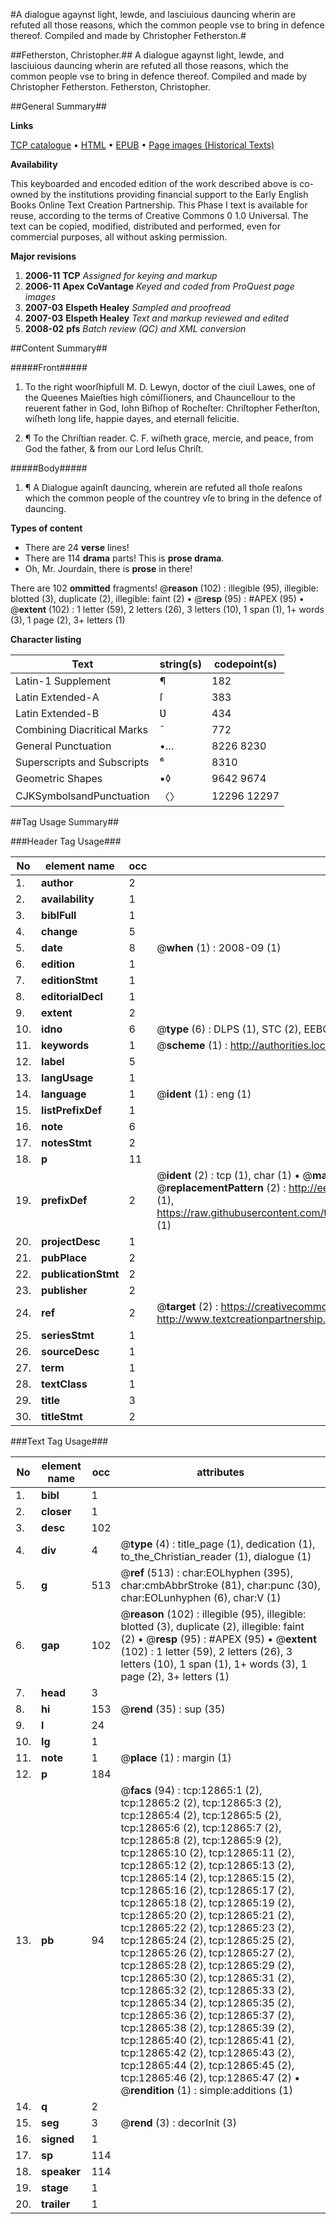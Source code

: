 #A dialogue agaynst light, lewde, and lasciuious dauncing wherin are refuted all those reasons, which the common people vse to bring in defence thereof. Compiled and made by Christopher Fetherston.#

##Fetherston, Christopher.##
A dialogue agaynst light, lewde, and lasciuious dauncing wherin are refuted all those reasons, which the common people vse to bring in defence thereof. Compiled and made by Christopher Fetherston.
Fetherston, Christopher.

##General Summary##

**Links**

[TCP catalogue](http://www.ota.ox.ac.uk/tcp/)  • 
[HTML](http://tei.it.ox.ac.uk/tcp/Texts-HTML/free/A00/A00703.html)  • 
[EPUB](http://tei.it.ox.ac.uk/tcp/Texts-EPUB/free/A00/A00703.epub) • 
[Page images (Historical Texts)](https://data.historicaltexts.jisc.ac.uk/view?pubId=eebo-99847804e&pageId=eebo-99847804e-12865-1)

**Availability**

This keyboarded and encoded edition of the
	       work described above is co-owned by the institutions
	       providing financial support to the Early English Books
	       Online Text Creation Partnership. This Phase I text is
	       available for reuse, according to the terms of Creative
	       Commons 0 1.0 Universal. The text can be copied,
	       modified, distributed and performed, even for
	       commercial purposes, all without asking permission.

**Major revisions**

1. __2006-11__ __TCP__ *Assigned for keying and markup*
1. __2006-11__ __Apex CoVantage__ *Keyed and coded from ProQuest page images*
1. __2007-03__ __Elspeth Healey__ *Sampled and proofread*
1. __2007-03__ __Elspeth Healey__ *Text and markup reviewed and edited*
1. __2008-02__ __pfs__ *Batch review (QC) and XML conversion*

##Content Summary##

#####Front#####

1. To the right woorſhipfull M. D. Lewyn, doctor of the ciuil Lawes, one of the Queenes Maieſties high cōmiſſioners, and Chauncellour to the reuerent father in God, Iohn Biſhop of Rocheſter: Chriſtopher Fetherſton, wiſheth long life, happie dayes, and eternall felicitie.

1. ¶ To the Chriſtian reader. C. F. wiſheth grace, mercie, and peace, from God the father, & from our Lord Ieſus Chriſt.

#####Body#####

1. ¶ A Dialogue againſt dauncing, wherein are refuted all thoſe reaſons which the common people of the countrey vſe to bring in the defence of dauncing.

**Types of content**

  * There are 24 **verse** lines!
  * There are 114 **drama** parts! This is **prose drama**.
  * Oh, Mr. Jourdain, there is **prose** in there!

There are 102 **ommitted** fragments! 
 @__reason__ (102) : illegible (95), illegible: blotted (3), duplicate (2), illegible: faint (2)  •  @__resp__ (95) : #APEX (95)  •  @__extent__ (102) : 1 letter (59), 2 letters (26), 3 letters (10), 1 span (1), 1+ words (3), 1 page (2), 3+ letters (1)

**Character listing**


|Text|string(s)|codepoint(s)|
|---|---|---|
|Latin-1 Supplement|¶|182|
|Latin Extended-A|ſ|383|
|Latin Extended-B|Ʋ|434|
|Combining             Diacritical Marks|̄|772|
|General Punctuation|•…|8226 8230|
|Superscripts             and Subscripts|⁶|8310|
|Geometric Shapes|▪◊|9642 9674|
|CJKSymbolsandPunctuation|〈〉|12296 12297|

##Tag Usage Summary##

###Header Tag Usage###

|No|element name|occ|attributes|
|---|---|---|---|
|1.|__author__|2||
|2.|__availability__|1||
|3.|__biblFull__|1||
|4.|__change__|5||
|5.|__date__|8| @__when__ (1) : 2008-09 (1)|
|6.|__edition__|1||
|7.|__editionStmt__|1||
|8.|__editorialDecl__|1||
|9.|__extent__|2||
|10.|__idno__|6| @__type__ (6) : DLPS (1), STC (2), EEBO-CITATION (1), PROQUEST (1), VID (1)|
|11.|__keywords__|1| @__scheme__ (1) : http://authorities.loc.gov/ (1)|
|12.|__label__|5||
|13.|__langUsage__|1||
|14.|__language__|1| @__ident__ (1) : eng (1)|
|15.|__listPrefixDef__|1||
|16.|__note__|6||
|17.|__notesStmt__|2||
|18.|__p__|11||
|19.|__prefixDef__|2| @__ident__ (2) : tcp (1), char (1)  •  @__matchPattern__ (2) : ([0-9\-]+):([0-9IVX]+) (1), (.+) (1)  •  @__replacementPattern__ (2) : http://eebo.chadwyck.com/downloadtiff?vid=$1&page=$2 (1), https://raw.githubusercontent.com/textcreationpartnership/Texts/master/tcpchars.xml#$1 (1)|
|20.|__projectDesc__|1||
|21.|__pubPlace__|2||
|22.|__publicationStmt__|2||
|23.|__publisher__|2||
|24.|__ref__|2| @__target__ (2) : https://creativecommons.org/publicdomain/zero/1.0/ (1), http://www.textcreationpartnership.org/docs/. (1)|
|25.|__seriesStmt__|1||
|26.|__sourceDesc__|1||
|27.|__term__|1||
|28.|__textClass__|1||
|29.|__title__|3||
|30.|__titleStmt__|2||


###Text Tag Usage###

|No|element name|occ|attributes|
|---|---|---|---|
|1.|__bibl__|1||
|2.|__closer__|1||
|3.|__desc__|102||
|4.|__div__|4| @__type__ (4) : title_page (1), dedication (1), to_the_Christian_reader (1), dialogue (1)|
|5.|__g__|513| @__ref__ (513) : char:EOLhyphen (395), char:cmbAbbrStroke (81), char:punc (30), char:EOLunhyphen (6), char:V (1)|
|6.|__gap__|102| @__reason__ (102) : illegible (95), illegible: blotted (3), duplicate (2), illegible: faint (2)  •  @__resp__ (95) : #APEX (95)  •  @__extent__ (102) : 1 letter (59), 2 letters (26), 3 letters (10), 1 span (1), 1+ words (3), 1 page (2), 3+ letters (1)|
|7.|__head__|3||
|8.|__hi__|153| @__rend__ (35) : sup (35)|
|9.|__l__|24||
|10.|__lg__|1||
|11.|__note__|1| @__place__ (1) : margin (1)|
|12.|__p__|184||
|13.|__pb__|94| @__facs__ (94) : tcp:12865:1 (2), tcp:12865:2 (2), tcp:12865:3 (2), tcp:12865:4 (2), tcp:12865:5 (2), tcp:12865:6 (2), tcp:12865:7 (2), tcp:12865:8 (2), tcp:12865:9 (2), tcp:12865:10 (2), tcp:12865:11 (2), tcp:12865:12 (2), tcp:12865:13 (2), tcp:12865:14 (2), tcp:12865:15 (2), tcp:12865:16 (2), tcp:12865:17 (2), tcp:12865:18 (2), tcp:12865:19 (2), tcp:12865:20 (2), tcp:12865:21 (2), tcp:12865:22 (2), tcp:12865:23 (2), tcp:12865:24 (2), tcp:12865:25 (2), tcp:12865:26 (2), tcp:12865:27 (2), tcp:12865:28 (2), tcp:12865:29 (2), tcp:12865:30 (2), tcp:12865:31 (2), tcp:12865:32 (2), tcp:12865:33 (2), tcp:12865:34 (2), tcp:12865:35 (2), tcp:12865:36 (2), tcp:12865:37 (2), tcp:12865:38 (2), tcp:12865:39 (2), tcp:12865:40 (2), tcp:12865:41 (2), tcp:12865:42 (2), tcp:12865:43 (2), tcp:12865:44 (2), tcp:12865:45 (2), tcp:12865:46 (2), tcp:12865:47 (2)  •  @__rendition__ (1) : simple:additions (1)|
|14.|__q__|2||
|15.|__seg__|3| @__rend__ (3) : decorInit (3)|
|16.|__signed__|1||
|17.|__sp__|114||
|18.|__speaker__|114||
|19.|__stage__|1||
|20.|__trailer__|1||
